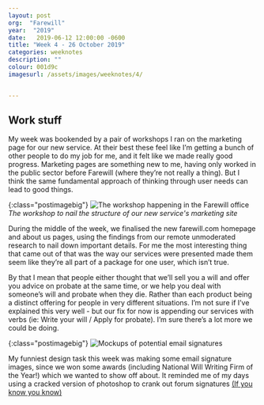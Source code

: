 ```yaml
---
layout: post
org:  "Farewill"
year:  "2019"
date:   2019-06-12 12:00:00 -0600
title: "Week 4 - 26 October 2019"
categories: weeknotes
description: ""
colour: 001d9c
imagesurl: /assets/images/weeknotes/4/


---
```



## Work stuff

My week was bookended by a pair of workshops I ran on the marketing page for our new service. At their best these feel like I’m getting a bunch of other people to do my job for me, and it felt like we made really good progress. Marketing pages are something new to me, having only worked in the public sector before Farewill (where they’re not really a thing). But I think the same fundamental approach of thinking through user needs can lead to good things. 

{:class="postimagebig"}
<img src="{{page.imagesurl}}workshop.png"
  alt="The workshop happening in the Farewill office">
  *The workshop to nail the structure of our new service's marketing site*


During the middle of the week, we finalised the new farewill.com homepage and about us pages, using the findings from our remote unmoderated research to nail down important details. For me the most interesting thing that came out of that was the way our services were presented made them seem like they’re all part of a package for one user, which isn’t true.

By that I mean that people either thought that we’ll sell you a will and offer you advice on probate at the same time, or we help you deal with someone’s will and probate when they die. Rather than each product being a distinct offering for people in very different situations. I’m not sure if I’ve explained this very well - but our fix for now is appending our services with verbs (ie: Write your will / Apply for probate). I’m sure there’s a lot more we could be doing.

{:class="postimagebig"}
<img src="{{page.imagesurl}}awards.png"
  alt="Mockups of potential email signatures">

My funniest design task this week was making some email signature images, since we won some awards (including National Will Writing Firm of the Year!) which we wanted to show off about. It reminded me of my days using a cracked version of photoshop to crank out forum signatures [(If you know you know)](https://twitter.com/ultrabrilliant/status/956471141530513408)


 
